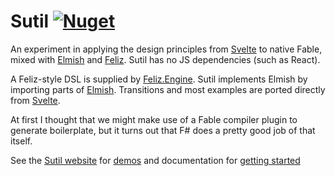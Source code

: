 # Sutil [![Nuget](https://img.shields.io/nuget/v/Sutil.svg?maxAge=0&colorB=brightgreen)](https://www.nuget.org/packages/Sutil)

An experiment in applying the design principles from [Svelte](https://svelte.dev/) to native Fable, mixed with [Elmish](https://github.com/elmish/elmish) and [Feliz](https://github.com/Zaid-Ajaj/Feliz). Sutil has no JS dependencies (such as React).

A Feliz-style DSL is supplied by [Feliz.Engine](https://github.com/alfonsogarciacaro/Feliz.Engine).
Sutil implements Elmish by importing parts of [Elmish](https://github.com/elmish/elmish).
Transitions and most examples are ported directly from [Svelte](https://svelte.dev/).

At first I thought that we might make use of a Fable compiler plugin to generate boilerplate, but it turns out that F# does a pretty good job of that itself.

See the [Sutil website](https://sutil.dev/) for [demos](https://sutil.dev/#examples-animation) and documentation for [getting started](https://sutil.dev/#documentation-with-online-repl)
